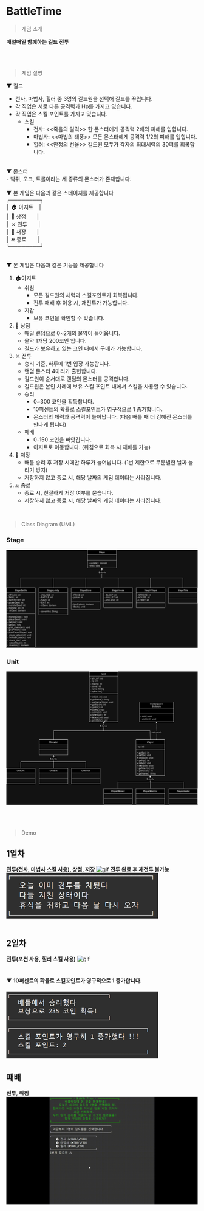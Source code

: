 # BattleTime

> 게임 소개

**매일매일 함께하는 길드 전투**

<br>
<br>

> 게임 설명

▼ 길드<br>
- 전사, 마법사, 힐러 중 3명의 길드원을 선택해 길드를 꾸립니다.
- 각 직업은 서로 다른 공격력과 Hp를 가지고 있습니다. 
- 각 직업은 스킬 포인트를 가지고 있습니다.
  - 스킬
      - 전사: <<죽음의 일격>> 한 몬스터에게 공격력 2배의 피해를 입힙니다.
      - 마법사: <<마법의 태풍>> 모든 몬스터에게 공격력 1/2의 피해를 입힙니다.
      - 힐러: <<안정의 선율>> 길드원 모두가 각자의 최대체력의 30퍼를 회복합니다. 
<br>
▼ 몬스터<br>
- 박쥐, 오크, 트롤이라는 세 종류의 몬스터가 존재합니다.
<br>
<br>
▼ 본 게임은 다음과 같은 스테이지를 제공합니다<br>
┌────────┐<br>
│ 🏠 아지트　│<br>
│ 🏪 상점　　│<br>
│ ⚔️ 전투　　│<br>
│ 📜 저장　　│<br>
│ 🔚 종료　　│<br>
└────────┘<br>
<br>


▼ 본 게임은 다음과 같은 기능을 제공합니다<br>
1. 🏠아지트 
    * 취침 
      * 모든 길드원의 체력과 스킬포인트가 회복됩니다.
      * 전투 패배 후 이용 시, 재전투가 가능합니다.
    * 지갑 
      * 보유 코인을 확인할 수 있습니다.
2. 🏪 상점
    * 매일 랜덤으로 0~2개의 물약이 들어옵니다.
    * 물약 1개당 200코인 입니다.
    * 길드가 보유하고 있는 코인 내에서 구매가 가능합니다.
3. ⚔️ 전투
    * 승리 기준, 하루에 1번 입장 가능합니다.
    * 랜덤 몬스터 4마리가 출현합니다.
    * 길드원이 순서대로 랜덤의 몬스터를 공격합니다.
    * 길드원은 본인 차례에 보유 스킬 포인트 내에서 스킬을 사용할 수 있습니다.
    * 승리
      * 0~300 코인을 획득합니다.
      * 10퍼센트의 확률로 스킬포인트가 영구적으로 1 증가합니다.
      * 몬스터의 체력과 공격력이 늘어납니다. (다음 배틀 때 더 강해진 몬스터를 만나게 됩니다)
    * 패배
      * 0-150 코인을 빼앗깁니다.
      * 아지트로 이동합니다. (취침으로 회복 시 재배틀 가능)
4. 📜 저장
    * 배틀 승리 후 저장 시에만 하루가 늘어납니다. (1번 제한으로 무분별한 날짜 늘리기 방지)
    * 저장하지 않고 종료 시, 해당 날짜의 게임 데이터는 사라집니다.
5. 🔚 종료
    * 종료 시, 친절하게 저장 여부를 묻습니다.
    * 저장하지 않고 종료 시, 해당 날짜의 게임 데이터는 사라집니다.

<br>


> Class Diagram (UML)
### Stage
![Diagram](BattleTime/src/BattleTime/sorce/BattleTime_Stage.jpg)
### Unit
![Diagram](BattleTime/src/BattleTime/sorce/BattleTime_Unit_Update.jpg)

<br>
<br>

> Demo
## 1일차
**전투(전사, 마법사 스킬 사용), 상점, 저장**
![gif](BattleTime/src/BattleTime/sorce/Day1.gif)
**전투 완료 후 재전투 불가능**
<img src="BattleTime/src/BattleTime/sorce/CompleteBattle.png" width="400"/>
<br>
<br>

## 2일차
**전투(포션 사용, 힐러 스킬 사용)**
![gif](BattleTime/src/BattleTime/sorce/Day2.gif)
<br>
<br>
#### ▼ 10퍼센트의 확률로 스킬포인트가 영구적으로 1 증가합니다.
<img src="BattleTime/src/BattleTime/sorce/BattleTime_skillPoint.png" width="400"/>
<br>

## 패배
**전투, 취침**
![gif](BattleTime/src/BattleTime/sorce/ReBattle.gif)
